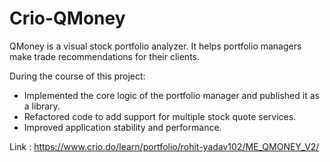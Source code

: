 # Crio-QMoney
QMoney is a visual stock portfolio analyzer. It helps portfolio managers make trade recommendations for their clients.

During the course of this project:
- Implemented the core logic of the portfolio manager and published it as a library.
- Refactored code to add support for multiple stock quote services.
- Improved application stability and performance.

Link :  https://www.crio.do/learn/portfolio/rohit-yadav102/ME_QMONEY_V2/
